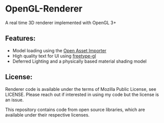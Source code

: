 # OpenGL-Renderer
A real time 3D renderer implemented with OpenGL 3+
## Features:
- Model loading using the [Open Asset Importer](http://www.assimp.org/)
- High quality text for UI using [freetype-gl](https://github.com/rougier/freetype-gl)
- Deferred Lighting and a physically based material shading model

## License:
Renderer code is available under the terms of Mozilla Public License, see LICENSE. Please reach out if interested in using my code but the license is an issue.

This repository contains code from open source libraries, which are available under their respective licenses.
